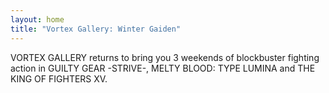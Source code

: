 ```yaml
---
layout: home
title: "Vortex Gallery: Winter Gaiden"
---
```

VORTEX GALLERY returns to bring you 3 weekends of blockbuster fighting action in GUILTY GEAR -STRIVE-, MELTY BLOOD: TYPE LUMINA and THE KING OF FIGHTERS XV.
